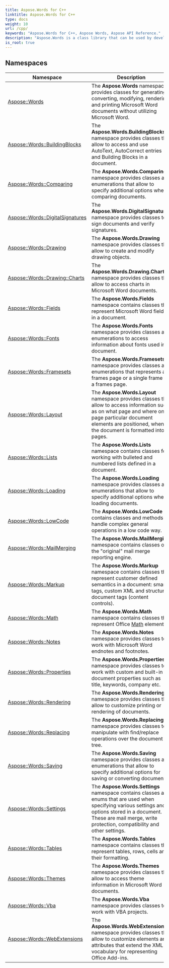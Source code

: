 ```yaml
---
title: Aspose.Words for C++
linktitle: Aspose.Words for C++
type: docs
weight: 10
url: /cpp/
keywords: "Aspose.Words for C++, Aspose Words, Aspose API Reference."
description: "Aspose.Words is a class library that can be used by developers for various platforms for a variety of document processing tasks."
is_root: true
---
```


## Namespaces

| Namespace | Description |
| --- | --- |
| [Aspose::Words](./aspose.words/) | The **Aspose.Words** namespace provides classes for generating, converting, modifying, rendering and printing Microsoft Word documents without utilizing Microsoft Word. |
| [Aspose::Words::BuildingBlocks](./aspose.words.buildingblocks/) | The **Aspose.Words.BuildingBlocks** namespace provides classes that allow to access and use AutoText, AutoCorrect entries and Building Blocks in a document. |
| [Aspose::Words::Comparing](./aspose.words.comparing/) | The **Aspose.Words.Comparing** namespace provides classes and enumerations that allow to specify additional options when comparing documents. |
| [Aspose::Words::DigitalSignatures](./aspose.words.digitalsignatures/) | The **Aspose.Words.DigitalSignatures** namespace provides classes to sign documents and verify signatures. |
| [Aspose::Words::Drawing](./aspose.words.drawing/) | The **Aspose.Words.Drawing** namespace provides classes that allow to create and modify drawing objects. |
| [Aspose::Words::Drawing::Charts](./aspose.words.drawing.charts/) | The **Aspose.Words.Drawing.Charts** namespace provides classes that allow to access charts in Microsoft Word documents. |
| [Aspose::Words::Fields](./aspose.words.fields/) | The **Aspose.Words.Fields** namespace contains classes that represent Microsoft Word fields in a document. |
| [Aspose::Words::Fonts](./aspose.words.fonts/) | The **Aspose.Words.Fonts** namespace provides classes and enumerations to access information about fonts used in a document. |
| [Aspose::Words::Framesets](./aspose.words.framesets/) | The **Aspose.Words.Framesets** namespace provides classes and enumerations that represents a frames page or a single frame on a frames page. |
| [Aspose::Words::Layout](./aspose.words.layout/) | The **Aspose.Words.Layout** namespace provides classes that allow to access information such as on what page and where on a page particular document elements are positioned, when the document is formatted into pages. |
| [Aspose::Words::Lists](./aspose.words.lists/) | The **Aspose.Words.Lists** namespace contains classes for working with bulleted and numbered lists defined in a document. |
| [Aspose::Words::Loading](./aspose.words.loading/) | The **Aspose.Words.Loading** namespace provides classes and enumerations that allow to specify additional options when loading documents. |
| [Aspose::Words::LowCode](./aspose.words.lowcode/) | The **Aspose.Words.LowCode** contains classes and methods to handle complex general operations in a low code way. |
| [Aspose::Words::MailMerging](./aspose.words.mailmerging/) | The **Aspose.Words.MailMerging** namespace contains classes of the "original" mail merge reporting engine. |
| [Aspose::Words::Markup](./aspose.words.markup/) | The **Aspose.Words.Markup** namespace contains classes that represent customer defined semantics in a document: smart tags, custom XML and structured document tags (content controls). |
| [Aspose::Words::Math](./aspose.words.math/) | The **Aspose.Words.Math** namespace contains classes that represent Office [Math](./aspose.words.math/) elements. |
| [Aspose::Words::Notes](./aspose.words.notes/) | The **Aspose.Words.Notes** namespace provides classes to work with Microsoft Word endnotes and footnotes. |
| [Aspose::Words::Properties](./aspose.words.properties/) | The **Aspose.Words.Properties** namespace provides classes to work with custom and built-in document properties such as title, keywords, company etc. |
| [Aspose::Words::Rendering](./aspose.words.rendering/) | The **Aspose.Words.Rendering** namespace provides classes that allow to customize printing or rendering of documents. |
| [Aspose::Words::Replacing](./aspose.words.replacing/) | The **Aspose.Words.Replacing** namespace provides classes to manipulate with find/replace operations over the document tree. |
| [Aspose::Words::Saving](./aspose.words.saving/) | The **Aspose.Words.Saving** namespace provides classes and enumerations that allow to specify additional options for saving or converting documents. |
| [Aspose::Words::Settings](./aspose.words.settings/) | The **Aspose.Words.Settings** namespace contains classes and enums that are used when specifying various settings and options stored in a document. These are mail merge, write protection, compatibility and other settings. |
| [Aspose::Words::Tables](./aspose.words.tables/) | The **Aspose.Words.Tables** namespace contains classes that represent tables, rows, cells and their formatting. |
| [Aspose::Words::Themes](./aspose.words.themes/) | The **Aspose.Words.Themes** namespace provides classes that allow to access theme information in Microsoft Word documents. |
| [Aspose::Words::Vba](./aspose.words.vba/) | The **Aspose.Words.Vba** namespace provides classes to work with VBA projects. |
| [Aspose::Words::WebExtensions](./aspose.words.webextensions/) | The **Aspose.Words.WebExtensions** namespace provides classes that allow to customize elements and attributes that extend the XML vocabulary for representing Office Add-ins. |
